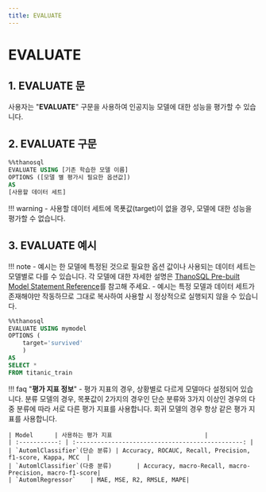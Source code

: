 ```yaml
---
title: EVALUATE
---
```


# __EVALUATE__

## __1. EVALUATE 문__

사용자는 "__EVALUATE__" 구문을 사용하여 인공지능 모델에 대한 성능을 평가할 수 있습니다.  

## __2. EVALUATE 구문__

```sql
%%thanosql
EVALUATE USING [기존 학습한 모델 이름]
OPTIONS ([모델 별 평가시 필요한 옵션값])
AS
[사용할 데이터 세트]
```
!!! warning
    - 사용할 데이터 세트에 목푯값(target)이 없을 경우, 모델에 대한 성능을 평가할 수 없습니다. 

## __3. EVALUATE 예시__

!!! note 
    - 예시는 한 모델에 특정된 것으로 필요한 옵션 값이나 사용되는 데이터 세트는 모델별로 다를 수 있습니다. 각 모델에 대한 자세한 설명은 [ThanoSQL Pre-built Model Statement Reference](/ko/how-to_guides/reference/#thanosql-pre-built-model-statement-reference)를 참고해 주세요.
    - 예시는 특정 모델과 데이터 세트가 존재해야만 작동하므로 그대로 복사하여 사용할 시 정상적으로 실행되지 않을 수 있습니다.

```sql
%%thanosql
EVALUATE USING mymodel 
OPTIONS (
    target='survived'
    ) 
AS 
SELECT * 
FROM titanic_train 
```
    
!!! faq "__평가 지표 정보__"
    - 평가 지표의 경우, 상황별로 다르게 모델마다 설정되어 있습니다. 분류 모델의 경우, 목푯값이 2가지의 경우인 단순 분류와 3가지 이상인 경우의 다중 분류에 따라 서로 다른 평가 지표를 사용합니다. 회귀 모델의 경우 항상 같은 평가 지표를 사용합니다.

    | Model      | 사용하는 평가 지표                          |
    | :-----------: | :-----------------------------------------------: |
    | `AutomlClassifier`(단순 분류) | Accuracy, ROCAUC, Recall, Precision, f1-score, Kappa, MCC  |
    | `AutomlClassifier`(다중 분류)       | Accuracy, macro-Recall, macro-Precision, macro-f1-score|
    | `AutomlRegressor`    | MAE, MSE, R2, RMSLE, MAPE|